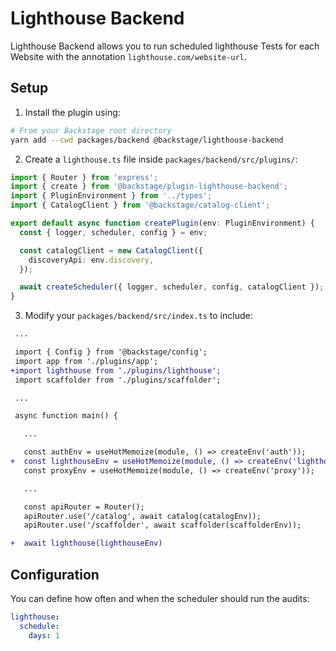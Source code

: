 # Lighthouse Backend

Lighthouse Backend allows you to run scheduled lighthouse Tests for each Website with the annotation `lighthouse.com/website-url`.

## Setup

1. Install the plugin using:

```bash
# From your Backstage root directory
yarn add --cwd packages/backend @backstage/lighthouse-backend
```

2. Create a `lighthouse.ts` file inside `packages/backend/src/plugins/`:

```typescript
import { Router } from 'express';
import { create } from '@backstage/plugin-lighthouse-backend';
import { PluginEnvironment } from '../types';
import { CatalogClient } from '@backstage/catalog-client';

export default async function createPlugin(env: PluginEnvironment) {
  const { logger, scheduler, config } = env;

  const catalogClient = new CatalogClient({
    discoveryApi: env.discovery,
  });

  await createScheduler({ logger, scheduler, config, catalogClient });
}
```

3. Modify your `packages/backend/src/index.ts` to include:

```diff
 ...

 import { Config } from '@backstage/config';
 import app from './plugins/app';
+import lighthouse from './plugins/lighthouse';
 import scaffolder from './plugins/scaffolder';

 ...

 async function main() {

   ...

   const authEnv = useHotMemoize(module, () => createEnv('auth'));
+  const lighthouseEnv = useHotMemoize(module, () => createEnv('lighthouse'));
   const proxyEnv = useHotMemoize(module, () => createEnv('proxy'));

   ...

   const apiRouter = Router();
   apiRouter.use('/catalog', await catalog(catalogEnv));
   apiRouter.use('/scaffolder', await scaffolder(scaffolderEnv));

+  await lighthouse(lighthouseEnv)
```

## Configuration

You can define how often and when the scheduler should run the audits:

```yaml
lighthouse:
  schedule:
    days: 1
```
